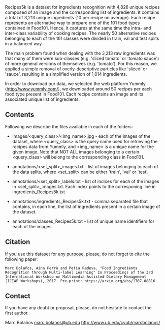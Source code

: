 Recipes5k is a dataset for ingredients recognition with 4,826 unique recipes composed of an image and the corresponding list of ingredients. It contains a total of 3,213 unique ingredients (10 per recipe on average). Each recipe represents an alternative way to prepare one of the 101 food types contained in Food101. Hence, it captures at the same time the intra- and inter-class variability of cooking recipes. The nearly 50 alternative recipes belonging to each of the 101 classes were divided in train, val and test splits in a balanced way.

The main problem found when dealing with the 3,213 raw ingredients was that many of them were sub-classes (e.g. 'sliced tomato' or 'tomato sauce') of more general versions of themselves (e.g. 'tomato'). For this reason, we applied a simple removal of overly-descriptive particles like 'sliced' or 'sauce', resulting in a simplified version of 1,014 ingredients.

In order to download our data, we selected the web platform Yummly (http://www.yummly.com/), we downloaded around 50 recipes per each food type present in Food101. Each recipe contains an image and its associated unique list of ingredients.

## Contents

Following we describe the files available in each of the folders:

* images/<query_class>/<img_name>.jpg - each of the images of the dataset, where <query_class> is the query name used for retrieving the recipes data from Yummly, and <img_name> is a unique name for the given image. Note that NOT ALL images belonging to a certain <query_class> will belong to the corresponding class in Food101.

* annotations/<set_split>_images.txt - list of images belonging to each of the data splits, where <set_split> can be either 'train', 'val' or 'test'.

* annotations/<set_split>_labels.txt - list of indices for each of the images in <set_split>_images.txt. Each index points to the corresponing line in ingredients_Recipes5k.txt

* annotations/ingredients_Recipes5k.txt - comma separated file that contains, in each line, the list of ingredients present in a certain image of the dataset.

* annotations/classes_Recipes5k.txt - list of unique name identifiers for each of the images.

## Citation

If you use this dataset for any purpose, please, do not forget to cite the following paper:

```
Marc Bolaños, Aina Ferrà and Petia Radeva. "Food Ingredients Recognition through Multi-label Learning" In Proceedings of the 3rd International Workshop on Multimedia Assisted Dietary Management (ICIAP Workshops), 2017. Pre-print: https://arxiv.org/abs/1707.08816
```

## Contact

If you have any doubt or proposal, please, do not hesitate to contact the first author.

Marc Bolaños
marc.bolanos@ub.edu
http://www.ub.edu/cvub/marcbolanos/
